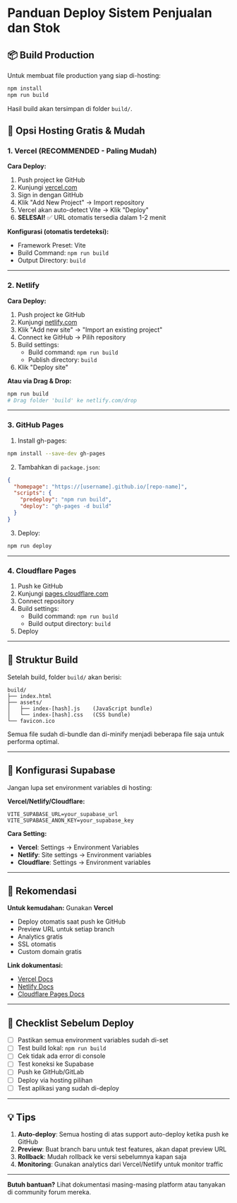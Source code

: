 # Panduan Deploy Sistem Penjualan dan Stok

## 📦 Build Production

Untuk membuat file production yang siap di-hosting:

```bash
npm install
npm run build
```

Hasil build akan tersimpan di folder `build/`.

## 🚀 Opsi Hosting Gratis & Mudah

### 1. **Vercel (RECOMMENDED - Paling Mudah)**

**Cara Deploy:**
1. Push project ke GitHub
2. Kunjungi [vercel.com](https://vercel.com)
3. Sign in dengan GitHub
4. Klik "Add New Project" → Import repository
5. Vercel akan auto-detect Vite → Klik "Deploy"
6. **SELESAI!** ✅ URL otomatis tersedia dalam 1-2 menit

**Konfigurasi (otomatis terdeteksi):**
- Framework Preset: Vite
- Build Command: `npm run build`
- Output Directory: `build`

---

### 2. **Netlify**

**Cara Deploy:**
1. Push project ke GitHub
2. Kunjungi [netlify.com](https://netlify.com)
3. Klik "Add new site" → "Import an existing project"
4. Connect ke GitHub → Pilih repository
5. Build settings:
   - Build command: `npm run build`
   - Publish directory: `build`
6. Klik "Deploy site"

**Atau via Drag & Drop:**
```bash
npm run build
# Drag folder 'build' ke netlify.com/drop
```

---

### 3. **GitHub Pages**

1. Install gh-pages:
```bash
npm install --save-dev gh-pages
```

2. Tambahkan di `package.json`:
```json
{
  "homepage": "https://[username].github.io/[repo-name]",
  "scripts": {
    "predeploy": "npm run build",
    "deploy": "gh-pages -d build"
  }
}
```

3. Deploy:
```bash
npm run deploy
```

---

### 4. **Cloudflare Pages**

1. Push ke GitHub
2. Kunjungi [pages.cloudflare.com](https://pages.cloudflare.com)
3. Connect repository
4. Build settings:
   - Build command: `npm run build`
   - Build output directory: `build`
5. Deploy

---

## 📁 Struktur Build

Setelah build, folder `build/` akan berisi:
```
build/
├── index.html
├── assets/
│   ├── index-[hash].js    (JavaScript bundle)
│   └── index-[hash].css   (CSS bundle)
└── favicon.ico
```

Semua file sudah di-bundle dan di-minify menjadi beberapa file saja untuk performa optimal.

---

## 🔧 Konfigurasi Supabase

Jangan lupa set environment variables di hosting:

**Vercel/Netlify/Cloudflare:**
```
VITE_SUPABASE_URL=your_supabase_url
VITE_SUPABASE_ANON_KEY=your_supabase_key
```

**Cara Setting:**
- **Vercel**: Settings → Environment Variables
- **Netlify**: Site settings → Environment variables
- **Cloudflare**: Settings → Environment variables

---

## 🎯 Rekomendasi

**Untuk kemudahan:** Gunakan **Vercel**
- Deploy otomatis saat push ke GitHub
- Preview URL untuk setiap branch
- Analytics gratis
- SSL otomatis
- Custom domain gratis

**Link dokumentasi:**
- [Vercel Docs](https://vercel.com/docs)
- [Netlify Docs](https://docs.netlify.com)
- [Cloudflare Pages Docs](https://developers.cloudflare.com/pages)

---

## 🚨 Checklist Sebelum Deploy

- [ ] Pastikan semua environment variables sudah di-set
- [ ] Test build lokal: `npm run build`
- [ ] Cek tidak ada error di console
- [ ] Test koneksi ke Supabase
- [ ] Push ke GitHub/GitLab
- [ ] Deploy via hosting pilihan
- [ ] Test aplikasi yang sudah di-deploy

---

## 💡 Tips

1. **Auto-deploy**: Semua hosting di atas support auto-deploy ketika push ke GitHub
2. **Preview**: Buat branch baru untuk test features, akan dapat preview URL
3. **Rollback**: Mudah rollback ke versi sebelumnya kapan saja
4. **Monitoring**: Gunakan analytics dari Vercel/Netlify untuk monitor traffic

---

**Butuh bantuan?** Lihat dokumentasi masing-masing platform atau tanyakan di community forum mereka.

